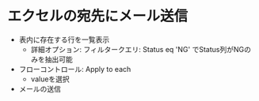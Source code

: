# エクセルの宛先にメール送信
* 表内に存在する行を一覧表示
    * 詳細オプション: フィルタークエリ: Status eq 'NG' でStatus列がNGのみを抽出可能
* フローコントロール: Apply to each
    * valueを選択
* メールの送信